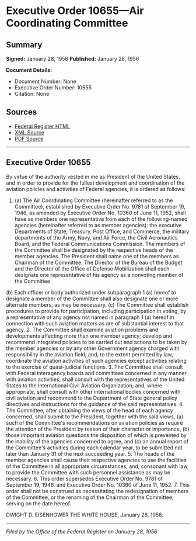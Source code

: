 # Executive Order 10655—Air Coordinating Committee

## Summary

**Signed:** January 28, 1956
**Published:** January 28, 1956

**Document Details:**
- Document Number: None
- Executive Order Number: 10655
- Citation: None

## Sources
- [Federal Register HTML](https://www.presidency.ucsb.edu/documents/executive-order-10655-air-coordinating-committee)
- [XML Source](None)
- [PDF Source](None)

---

## Executive Order 10655

By virtue of the authority vested in me as President of the United States, and in order to provide for the fullest development and coordination of the aviation policies and activities of Federal agencies, it is ordered as follows:
1. (a) The Air Coordinating Committee (hereinafter referred to as the Committee), established by Executive Order No. 9781 of September 19, 1946, as amended by Executive Order No. 10360 of June 11, 1952, shall have as members one representative from each of the following-named agencies (hereinafter referred to as member agencies): the executive Departments of State, Treasury, Post Office, and Commerce, the military departments of the Army, Navy, and Air Force, the Civil Aeronautics Board, and the Federal Communications Commission. The members of the Committee shall be designated by the respective heads of the member agencies. The President shall name one of the members as Chairman of the Committee. The Director of the Bureau of the Budget and the Director of the Office of Defense Mobilization shall each designate one representative of his agency as a nonvoting member of the Committee.

(b) Each officer or body authorized under subparagraph 1 (a) hereof to designate a member of the Committee shall also designate one or more alternate members, as may be necessary.
(c) The Committee shall establish procedures to provide for participation, including participation in voting, by a representative of any agency not named in paragraph 1 (a) hereof in connection with such aviation matters as are of substantial interest to that agency.
2. The Committee shall examine aviation problems and developments affecting more than one member agency; develop and recommend integrated policies to be carried out and actions to be taken by the member agencies or by any other Government agency charged with responsibility in the aviation field; and, to the extent permitted by law, coordinate the aviation activities of such agencies except activities relating to the exercise of quasi-judicial functions.
3. The Committee shall consult with Federal interagency boards and committees concerned in any manner with aviation activities; shall consult with the representatives of the United States to the International Civil Aviation Organization; and, where appropriate, shall consult with other international bodies concerned with civil aviation and recommend to the Department of State general policy directives and instructions for the guidance of the said representatives.
4. The Committee, after obtaining the views of the head of each agency concerned, shall submit to the President, together with the said views, (a) such of the Committee's recommendations on aviation policies as require the attention of the President by reason of their character or importance, (b) those important aviation questions the disposition of which is prevented by the inability of the agencies concerned to agree, and (c) an annual report of the Committee's activities during each calendar year, to be submitted not later than January 31 of the next succeeding year.
5. The heads of the member agencies shall cause their respective agencies to use the facilities of the Committee in all appropriate circumstances, and, consonant with law, to provide the Committee with such personnel assistance as may be necessary.
6. This order supersedes Executive Order No. 9781 of September 19, 1946. and Executive Order No. 10360 of June 11, 1952.
7. This order shall not be construed as necessitating the redesignation of members of the Committee, or the renaming of the Chairman of the Committee, serving on the date hereof.

DWIGHT D. EISENHOWER
THE WHITE HOUSE,
January 28, 1956.

---

*Filed by the Office of the Federal Register on January 28, 1956*
